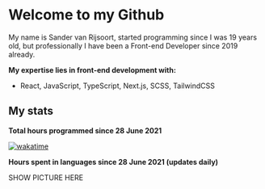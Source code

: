 # Welcome to my Github

My name is Sander van Rijsoort, started programming since I was 19 years old, but professionally I have been a Front-end Developer since 2019 already.

**My expertise lies in front-end development with:**
- React, JavaScript, TypeScript, Next.js, SCSS, TailwindCSS

## My stats

**Total hours programmed since 28 June 2021**

[![wakatime](https://wakatime.com/badge/user/406ac065-c6a8-4e08-9b45-a20ad1bd5e8b.svg)](https://wakatime.com/@406ac065-c6a8-4e08-9b45-a20ad1bd5e8b)

**Hours spent in languages since 28 June 2021 (updates daily)**

SHOW PICTURE HERE

